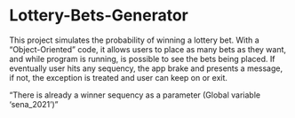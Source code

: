 # Lottery-Bets-Generator

This project simulates the probability of winning a lottery bet. With a “Object-Oriented” code, it allows users to place as many bets as they want, and while program is running, is possible to see the bets being placed. If eventually user hits any sequency, the app brake and presents a message, if not, the exception is treated and user can keep on or exit.

“There is already a winner sequency as a parameter (Global variable ‘sena_2021’)”
